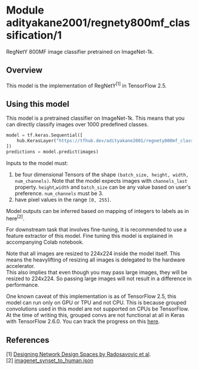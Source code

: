 # Module adityakane2001/regnety800mf_classification/1

RegNetY 800MF image classifier pretrained on ImageNet-1k.

<!-- asset-path: https://storage.googleapis.com/ak-regnety-savedmodels/tars/regnety800mf_classification.tar.gz  -->
<!-- task: image-classification -->
<!-- network-architecture: regnety -->
<!-- format: saved_model_2 -->
<!-- fine-tunable: true -->
<!-- license: apache-2.0 -->
<!-- language: en -->
<!-- colab: https://colab.research.google.com/github/AdityaKane2001/regnety/blob/temp_notebook/RegNetY_models_in_TF_2_5.ipynb -->

## Overview

This model is the implementation of  RegNetY<sup>[1]</sup>  in TensorFlow 2.5.

## Using this model

This model is a pretrained classifier on ImageNet-1k. This means that you can directly classify images over 1000 predefined classes.

```python
model = tf.keras.Sequential([
    hub.KerasLayer("https://tfhub.dev/adityakane2001/regnety800mf_classification/1")
])
predictions = model.predict(images) 
```

Inputs to the model must:
1. be four dimensional Tensors of the shape `(batch_size, height, width, num_channels)`. Note that the model expects images with  `channels_last`  property. `height`,`width` and `batch_size` can be any value based on user's preference. `num_channels` must be 3.
2. have pixel values in the range `[0, 255]`.

Model outputs can be inferred based on mapping of integers to labels as in here<sup>[2]</sup>. 

For downstream task that involves fine-tuning, it is recommended to use a feature extractor of this model. Fine tuning this model is explained in accompanying Colab notebook.

Note that all images are resized to 224x224 inside the model itself. This means the heavylifting of resizing all images is delegated to the hardware accelerator.   
This also implies that even though you may pass large images, they will be resized to 224x224. So passing large images will not result in a difference in performance.

One known caveat of this implementation is as of TensorFlow 2.5, this model can run only on GPU or TPU and not CPU. This is because grouped convolutions used in this model are not supported on CPUs be TensorFlow. At the time of writing this, grouped convs are not functional at all in Keras with TensorFlow 2.6.0. You can track the progress on this [here](https://github.com/keras-team/keras/issues/15162).   
  

## References

[1] [Designing Network Design Spaces by Radosavovic et al](https://arxiv.org/abs/2003.13678).   
[2] [imagenet_synset_to_human.json](https://github.com/AdityaKane2001/regnety/blob/main/regnety/config/imagenet_synset_to_human.json) 